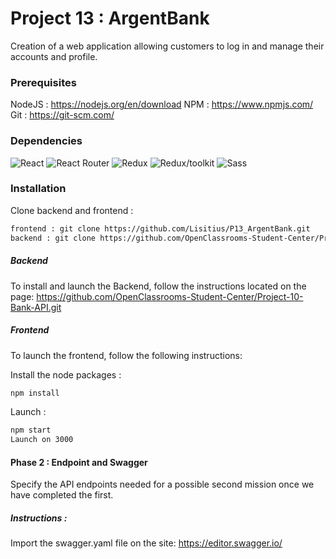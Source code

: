 # Project 13 : ArgentBank

Creation of a web application allowing customers to log in and manage their accounts and profile.

### Prerequisites

NodeJS : https://nodejs.org/en/download
NPM : https://www.npmjs.com/
Git : https://git-scm.com/

### Dependencies

![React](https://img.shields.io/badge/React-18.2.0-lightblue)
![React Router](https://img.shields.io/badge/React--router--dom-6.14.0-red)
![Redux](https://img.shields.io/badge/Redux-8.1.1-blue)
![Redux/toolkit](https://img.shields.io/badge/Redux/toolkit-1.9.5-navy)
![Sass](https://img.shields.io/badge/Sass-1.63.6-pink)

### Installation

Clone backend and frontend :

```bash
frontend : git clone https://github.com/Lisitius/P13_ArgentBank.git
backend : git clone https://github.com/OpenClassrooms-Student-Center/Project-10-Bank-API.git
```

##### Backend

To install and launch the Backend, follow the instructions located on the page: https://github.com/OpenClassrooms-Student-Center/Project-10-Bank-API.git

##### Frontend

To launch the frontend, follow the following instructions:

Install the node packages :

```bash
npm install
```

Launch :

```bash
npm start
Launch on 3000
```

#### Phase 2 : Endpoint and Swagger

Specify the API endpoints needed for a possible second mission once we have completed the first.

##### Instructions :

Import the swagger.yaml file on the site: https://editor.swagger.io/
